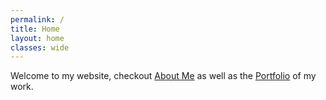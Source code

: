 ```yaml
---
permalink: /
title: Home
layout: home
classes: wide
---
```


Welcome to my website, checkout [About Me](/about) as well as the [Portfolio](/portfolio) of my work.